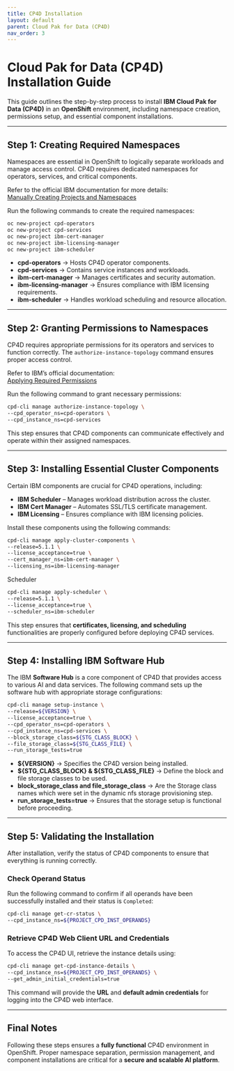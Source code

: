 ```yaml
---
title: CP4D Installation
layout: default
parent: Cloud Pak for Data (CP4D)
nav_order: 3
---
```


# **Cloud Pak for Data (CP4D) Installation Guide**  

This guide outlines the step-by-step process to install **IBM Cloud Pak for Data (CP4D)** in an **OpenShift** environment, including namespace creation, permissions setup, and essential component installations.  

---

## **Step 1: Creating Required Namespaces**  

Namespaces are essential in OpenShift to logically separate workloads and manage access control. CP4D requires dedicated namespaces for operators, services, and critical components.  

Refer to the official IBM documentation for more details:  
[Manually Creating Projects and Namespaces](https://www.ibm.com/docs/en/software-hub/5.1.x?topic=hub-manually-creating-projects-namespaces)  

Run the following commands to create the required namespaces:  
```sh
oc new-project cpd-operators  
oc new-project cpd-services  
oc new-project ibm-cert-manager  
oc new-project ibm-licensing-manager  
oc new-project ibm-scheduler  
```

- **cpd-operators** → Hosts CP4D operator components.  
- **cpd-services** → Contains service instances and workloads.  
- **ibm-cert-manager** → Manages certificates and security automation.  
- **ibm-licensing-manager** → Ensures compliance with IBM licensing requirements.  
- **ibm-scheduler** → Handles workload scheduling and resource allocation.  

---

## **Step 2: Granting Permissions to Namespaces**  

CP4D requires appropriate permissions for its operators and services to function correctly. The `authorize-instance-topology` command ensures proper access control.  

Refer to IBM’s official documentation:  
[Applying Required Permissions](https://www.ibm.com/docs/en/cloud-paks/cp-data/5.0.x?topic=arppn-applying-required-permissions-by-running-authorize-instance-topology-command)  

Run the following command to grant necessary permissions:  

```sh
cpd-cli manage authorize-instance-topology \  
--cpd_operator_ns=cpd-operators \  
--cpd_instance_ns=cpd-services  
```

This step ensures that CP4D components can communicate effectively and operate within their assigned namespaces.  

---

## **Step 3: Installing Essential Cluster Components**  

Certain IBM components are crucial for CP4D operations, including:  
- **IBM Scheduler** – Manages workload distribution across the cluster.  
- **IBM Cert Manager** – Automates SSL/TLS certificate management.  
- **IBM Licensing** – Ensures compliance with IBM licensing policies.  

Install these components using the following commands:  
```sh
cpd-cli manage apply-cluster-components \  
--release=5.1.1 \  
--license_acceptance=true \  
--cert_manager_ns=ibm-cert-manager \  
--licensing_ns=ibm-licensing-manager  
```

Scheduler

```sh
cpd-cli manage apply-scheduler \  
--release=5.1.1 \  
--license_acceptance=true \  
--scheduler_ns=ibm-scheduler  
```

This step ensures that **certificates, licensing, and scheduling** functionalities are properly configured before deploying CP4D services.  

---

## **Step 4: Installing IBM Software Hub**  

The IBM **Software Hub** is a core component of CP4D that provides access to various AI and data services. The following command sets up the software hub with appropriate storage configurations:  

```sh
cpd-cli manage setup-instance \  
--release=${VERSION} \  
--license_acceptance=true \  
--cpd_operator_ns=cpd-operators \  
--cpd_instance_ns=cpd-services \  
--block_storage_class=${STG_CLASS_BLOCK} \  
--file_storage_class=${STG_CLASS_FILE} \  
--run_storage_tests=true  
```

- **${VERSION}** → Specifies the CP4D version being installed.  
- **${STG_CLASS_BLOCK} & ${STG_CLASS_FILE}** → Define the block and file storage classes to be used.  
- **block_storage_class and file_storage_class** → Are the Storage class names which were set in the dynamic nfs storage provisioning step.
- **run_storage_tests=true** → Ensures that the storage setup is functional before proceeding.  


---

## **Step 5: Validating the Installation**  

After installation, verify the status of CP4D components to ensure that everything is running correctly.  

### **Check Operand Status**  

Run the following command to confirm if all operands have been successfully installed and their status is `Completed`:  
```sh
cpd-cli manage get-cr-status \  
--cpd_instance_ns=${PROJECT_CPD_INST_OPERANDS}  
```

### **Retrieve CP4D Web Client URL and Credentials**  

To access the CP4D UI, retrieve the instance details using:  
```sh
cpd-cli manage get-cpd-instance-details \  
--cpd_instance_ns=${PROJECT_CPD_INST_OPERANDS} \  
--get_admin_initial_credentials=true  
```

This command will provide the **URL** and **default admin credentials** for logging into the CP4D web interface.  

---

## **Final Notes**  

Following these steps ensures a **fully functional** CP4D environment in OpenShift. Proper namespace separation, permission management, and component installations are critical for a **secure and scalable AI platform**. 
